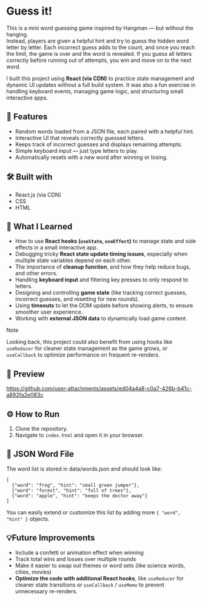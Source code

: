# Guess it!
This is a mini word guessing game inspired by Hangman — but without the hanging. <br>
Instead, players are given a helpful hint and try to guess the hidden word letter by letter. Each incorrect guess adds to the count, and once you reach the limit, the game is over and the word is revealed. If you guess all letters correctly before running out of attempts, you win and move on to the next word.

I built this project using **React (via CDN)** to practice state management and dynamic UI updates without a full build system. It was also a fun exercise in handling keyboard events, managing game logic, and structuring small interactive apps.

## 🚀 Features

* Random words loaded from a JSON file, each paired with a helpful hint.
*  Interactive UI that reveals correctly guessed letters.
*  Keeps track of incorrect guesses and displays remaining attempts.
*  Simple keyboard input — just type letters to play.
*  Automatically resets with a new word after winning or losing.

## 🛠️ Built with
* React.js (via CDN)
* CSS
* HTML

## 💭 What I Learned

- How to use **React hooks (`useState`, `useEffect`)** to manage state and side effects in a small interactive app.
- Debugging tricky **React state update timing issues**, especially when multiple state variables depend on each other.
- The importance of **cleanup function**, and how they help reduce bugs, and other errors.
- Handling **keyboard input** and filtering key presses to only respond to letters.
- Designing and controlling **game state** (like tracking correct guesses, incorrect guesses, and resetting for new rounds).
- Using **timeouts** to let the DOM update before showing alerts, to ensure smoother user experience.
- Working with **external JSON data** to dynamically load game content.

>[!NOTE]
>Looking back, this project could also benefit from using hooks like `useReducer` for cleaner state management as the game grows, or `useCallback` to optimize performance on frequent re-renders.


## 🎥 Preview
https://github.com/user-attachments/assets/ed04a4a8-c0a7-426b-b41c-a892fa2e083c

## ⚙️ How to Run
1. Clone the repository.
2. Navigate to `index.html` and open it in your browser.


## 📁 JSON Word File
The word list is stored in data/words.json and should look like:
```
[
  {"word": "frog", "hint": "small green jumper"},
  {"word": "forest", "hint": "full of trees"},
  {"word": "apple", "hint": "keeps the doctor away"}
]
```
You can easily extend or customize this list by adding more `{ "word", "hint" }` objects.

## 💡Future Improvements
* Include a confetti or animation effect when winning
* Track total wins and losses over multiple rounds
* Make it easier to swap out themes or word sets (like science words, cities, movies)
* **Optimize the code with additional React hooks**, like `useReducer` for cleaner state transitions or `useCallback` / `useMemo` to prevent unnecessary re-renders.

